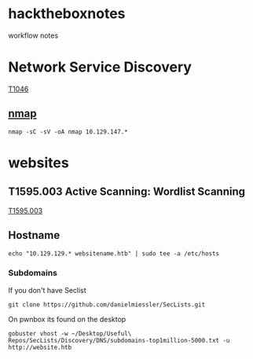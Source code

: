 # hacktheboxnotes
workflow notes

# Network Service Discovery 

[T1046](https://attack.mitre.org/techniques/T1046/)

## [nmap](https://github.com/Johan-p/nmap-cheatsheet)

`nmap -sC -sV -oA nmap 10.129.147.*`

# websites

## T1595.003 Active Scanning: Wordlist Scanning 

[T1595.003](https://attack.mitre.org/techniques/T1595/003/) 

## Hostname

`echo "10.129.129.* websitename.htb" | sudo tee -a /etc/hosts`

### Subdomains

If you don't have Seclist

`git clone https://github.com/danielmiessler/SecLists.git`

On pwnbox its found on the desktop

`gobuster vhost -w ~/Desktop/Useful\ Repos/SecLists/Discovery/DNS/subdomains-top1million-5000.txt -u http://website.htb`

